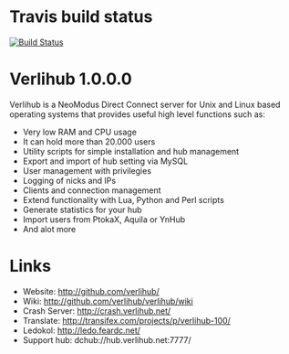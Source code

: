 Travis build status
==============

[![Build Status](https://travis-ci.org/Verlihub/verlihub.svg?branch=master)](https://travis-ci.org/Verlihub/verlihub)

Verlihub 1.0.0.0
==============

Verlihub is a NeoModus Direct Connect server for Unix and Linux based operating systems that provides useful high level functions such as:

  * Very low RAM and CPU usage
  * It can hold more than 20.000 users
  * Utility scripts for simple installation and hub management
  * Export and import of hub setting via MySQL
  * User management with privilegies
  * Logging of nicks and IPs
  * Clients and connection management
  * Extend functionality with Lua, Python and Perl scripts
  * Generate statistics for your hub
  * Import users from PtokaX, Aquila or YnHub
  * And alot more

Links
==============

  * Website: http://github.com/verlihub/
  * Wiki: http://github.com/verlihub/verlihub/wiki
  * Crash Server: http://crash.verlihub.net/
  * Translate: http://transifex.com/projects/p/verlihub-100/
  * Ledokol: http://ledo.feardc.net/
  * Support hub: dchub://hub.verlihub.net:7777/
